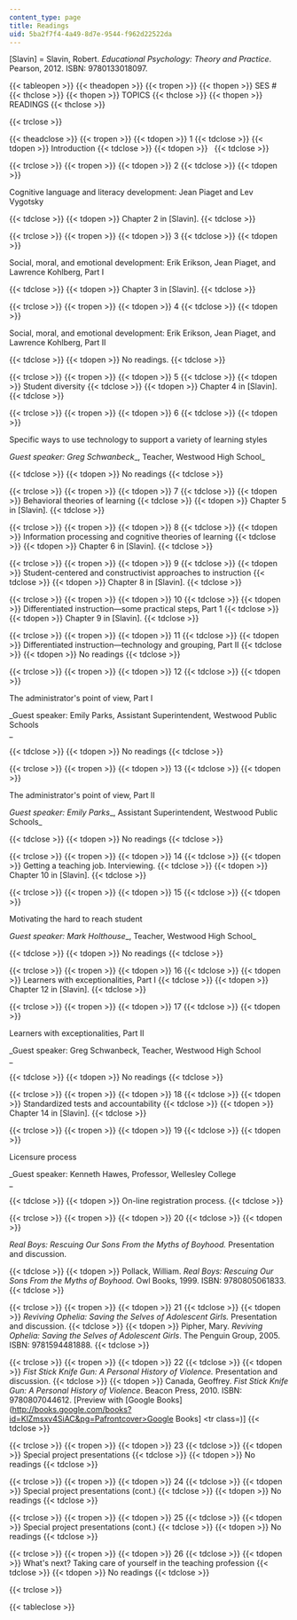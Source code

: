 ```yaml
---
content_type: page
title: Readings
uid: 5ba2f7f4-4a49-8d7e-9544-f962d22522da
---
```


\[Slavin\] = Slavin, Robert. _Educational Psychology: Theory and Practice_. Pearson, 2012. ISBN: 9780133018097.

{{< tableopen >}}
{{< theadopen >}}
{{< tropen >}}
{{< thopen >}}
SES #
{{< thclose >}}
{{< thopen >}}
TOPICS
{{< thclose >}}
{{< thopen >}}
READINGS
{{< thclose >}}

{{< trclose >}}

{{< theadclose >}}
{{< tropen >}}
{{< tdopen >}}
1
{{< tdclose >}}
{{< tdopen >}}
Introduction
{{< tdclose >}}
{{< tdopen >}}
 
{{< tdclose >}}

{{< trclose >}}
{{< tropen >}}
{{< tdopen >}}
2
{{< tdclose >}}
{{< tdopen >}}


Cognitive language and literacy development: Jean Piaget and Lev Vygotsky


{{< tdclose >}}
{{< tdopen >}}
Chapter 2 in \[Slavin\].
{{< tdclose >}}

{{< trclose >}}
{{< tropen >}}
{{< tdopen >}}
3
{{< tdclose >}}
{{< tdopen >}}


Social, moral, and emotional development: Erik Erikson, Jean Piaget, and Lawrence Kohlberg, Part I


{{< tdclose >}}
{{< tdopen >}}
Chapter 3 in \[Slavin\].
{{< tdclose >}}

{{< trclose >}}
{{< tropen >}}
{{< tdopen >}}
4
{{< tdclose >}}
{{< tdopen >}}


Social, moral, and emotional development: Erik Erikson, Jean Piaget, and Lawrence Kohlberg, Part II


{{< tdclose >}}
{{< tdopen >}}
No readings.
{{< tdclose >}}

{{< trclose >}}
{{< tropen >}}
{{< tdopen >}}
5
{{< tdclose >}}
{{< tdopen >}}
Student diversity
{{< tdclose >}}
{{< tdopen >}}
Chapter 4 in \[Slavin\].
{{< tdclose >}}

{{< trclose >}}
{{< tropen >}}
{{< tdopen >}}
6
{{< tdclose >}}
{{< tdopen >}}


Specific ways to use technology to support a variety of learning styles

_Guest speaker: Greg Schwanbeck__, Teacher, Westwood High School_


{{< tdclose >}}
{{< tdopen >}}
No readings
{{< tdclose >}}

{{< trclose >}}
{{< tropen >}}
{{< tdopen >}}
7
{{< tdclose >}}
{{< tdopen >}}
Behavioral theories of learning
{{< tdclose >}}
{{< tdopen >}}
Chapter 5 in \[Slavin\].
{{< tdclose >}}

{{< trclose >}}
{{< tropen >}}
{{< tdopen >}}
8
{{< tdclose >}}
{{< tdopen >}}
Information processing and cognitive theories of learning
{{< tdclose >}}
{{< tdopen >}}
Chapter 6 in \[Slavin\].
{{< tdclose >}}

{{< trclose >}}
{{< tropen >}}
{{< tdopen >}}
9
{{< tdclose >}}
{{< tdopen >}}
Student-centered and constructivist approaches to instruction
{{< tdclose >}}
{{< tdopen >}}
Chapter 8 in \[Slavin\].
{{< tdclose >}}

{{< trclose >}}
{{< tropen >}}
{{< tdopen >}}
10
{{< tdclose >}}
{{< tdopen >}}
Differentiated instruction—some practical steps, Part 1
{{< tdclose >}}
{{< tdopen >}}
Chapter 9 in \[Slavin\].
{{< tdclose >}}

{{< trclose >}}
{{< tropen >}}
{{< tdopen >}}
11
{{< tdclose >}}
{{< tdopen >}}
Differentiated instruction—technology and grouping, Part II
{{< tdclose >}}
{{< tdopen >}}
No readings
{{< tdclose >}}

{{< trclose >}}
{{< tropen >}}
{{< tdopen >}}
12
{{< tdclose >}}
{{< tdopen >}}


The administrator's point of view, Part I

_Guest speaker: Emily Parks, Assistant Superintendent, Westwood Public Schools  
_


{{< tdclose >}}
{{< tdopen >}}
No readings
{{< tdclose >}}

{{< trclose >}}
{{< tropen >}}
{{< tdopen >}}
13
{{< tdclose >}}
{{< tdopen >}}


The administrator's point of view, Part II

_Guest speaker: Emily Parks__, Assistant Superintendent, Westwood Public Schools_


{{< tdclose >}}
{{< tdopen >}}
No readings
{{< tdclose >}}

{{< trclose >}}
{{< tropen >}}
{{< tdopen >}}
14
{{< tdclose >}}
{{< tdopen >}}
Getting a teaching job. Interviewing.
{{< tdclose >}}
{{< tdopen >}}
Chapter 10 in \[Slavin\].
{{< tdclose >}}

{{< trclose >}}
{{< tropen >}}
{{< tdopen >}}
15
{{< tdclose >}}
{{< tdopen >}}


Motivating the hard to reach student

_Guest speaker: Mark Holthouse__, Teacher, Westwood High School_


{{< tdclose >}}
{{< tdopen >}}
No readings
{{< tdclose >}}

{{< trclose >}}
{{< tropen >}}
{{< tdopen >}}
16
{{< tdclose >}}
{{< tdopen >}}
Learners with exceptionalities, Part I
{{< tdclose >}}
{{< tdopen >}}
Chapter 12 in \[Slavin\].
{{< tdclose >}}

{{< trclose >}}
{{< tropen >}}
{{< tdopen >}}
17
{{< tdclose >}}
{{< tdopen >}}


Learners with exceptionalities, Part II

_Guest speaker: Greg Schwanbeck, Teacher, Westwood High School  
_


{{< tdclose >}}
{{< tdopen >}}
No readings
{{< tdclose >}}

{{< trclose >}}
{{< tropen >}}
{{< tdopen >}}
18
{{< tdclose >}}
{{< tdopen >}}
Standardized tests and accountability
{{< tdclose >}}
{{< tdopen >}}
Chapter 14 in \[Slavin\].
{{< tdclose >}}

{{< trclose >}}
{{< tropen >}}
{{< tdopen >}}
19
{{< tdclose >}}
{{< tdopen >}}


Licensure process

_Guest speaker: Kenneth Hawes, Professor, Wellesley College  
_


{{< tdclose >}}
{{< tdopen >}}
On-line registration process.
{{< tdclose >}}

{{< trclose >}}
{{< tropen >}}
{{< tdopen >}}
20
{{< tdclose >}}
{{< tdopen >}}


_Real Boys: Rescuing Our Sons From the Myths of Boyhood._ Presentation and discussion.


{{< tdclose >}}
{{< tdopen >}}
Pollack, William. _Real Boys: Rescuing Our Sons From the Myths of Boyhood_. Owl Books, 1999. ISBN: 9780805061833.
{{< tdclose >}}

{{< trclose >}}
{{< tropen >}}
{{< tdopen >}}
21
{{< tdclose >}}
{{< tdopen >}}
_Reviving Ophelia: Saving the Selves of Adolescent Girls._ Presentation and discussion.
{{< tdclose >}}
{{< tdopen >}}
Pipher, Mary. _Reviving Ophelia: Saving the Selves of Adolescent Girls_. The Penguin Group, 2005. ISBN: 9781594481888.
{{< tdclose >}}

{{< trclose >}}
{{< tropen >}}
{{< tdopen >}}
22
{{< tdclose >}}
{{< tdopen >}}
_Fist Stick Knife Gun: A Personal History of Violence._ Presentation and discussion.
{{< tdclose >}}
{{< tdopen >}}
Canada, Geoffrey. _Fist Stick Knife Gun: A Personal History of Violence_. Beacon Press, 2010. ISBN: 9780807044612. \[Preview with [Google Books](http://books.google.com/books?id=KlZmsxv4SiAC&pg=Pafrontcover>Google Books</a>]</td>
        </tr>
        <tr class=)\]
{{< tdclose >}}

{{< trclose >}}
{{< tropen >}}
{{< tdopen >}}
23
{{< tdclose >}}
{{< tdopen >}}
Special project presentations
{{< tdclose >}}
{{< tdopen >}}
No readings
{{< tdclose >}}

{{< trclose >}}
{{< tropen >}}
{{< tdopen >}}
24
{{< tdclose >}}
{{< tdopen >}}
Special project presentations (cont.)
{{< tdclose >}}
{{< tdopen >}}
No readings
{{< tdclose >}}

{{< trclose >}}
{{< tropen >}}
{{< tdopen >}}
25
{{< tdclose >}}
{{< tdopen >}}
Special project presentations (cont.)
{{< tdclose >}}
{{< tdopen >}}
No readings
{{< tdclose >}}

{{< trclose >}}
{{< tropen >}}
{{< tdopen >}}
26
{{< tdclose >}}
{{< tdopen >}}
What's next? Taking care of yourself in the teaching profession
{{< tdclose >}}
{{< tdopen >}}
No readings
{{< tdclose >}}

{{< trclose >}}

{{< tableclose >}}